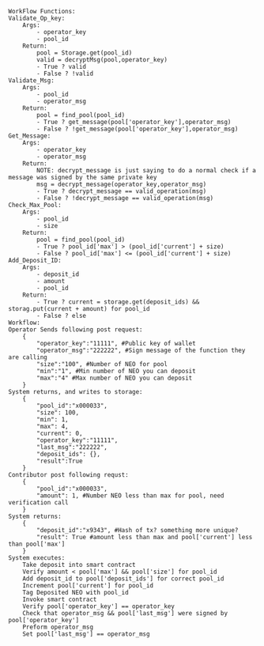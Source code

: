     WorkFlow Functions:
    Validate_Op_key:
        Args:
            - operator_key
            - pool_id
        Return:
            pool = Storage.get(pool_id)
            valid = decryptMsg(pool,operator_key)
            - True ? valid
            - False ? !valid
    Validate_Msg:
        Args:
            - pool_id
            - operator_msg
        Return:
            pool = find_pool(pool_id)
            - True ? get_message(pool['operator_key'],operator_msg)
            - False ? !get_message(pool['operator_key'],operator_msg)
    Get_Message:
        Args:
            - operator_key
            - operator_msg
        Return:
            NOTE: decrypt_message is just saying to do a normal check if a message was signed by the same private key
            msg = decrypt_message(operator_key,operator_msg)
            - True ? decrypt_message == valid_operation(msg)
            - False ? !decrypt_message == valid_operation(msg)
    Check_Max_Pool:
        Args:
            - pool_id
            - size
        Return:
            pool = find_pool(pool_id)
            - True ? pool_id['max'] > (pool_id['current'] + size)
            - False ? pool_id['max'] <= (pool_id['current'] + size)
    Add_Deposit_ID:
        Args:
            - deposit_id
            - amount
            - pool_id
        Return:
            - True ? current = storage.get(deposit_ids) && storag.put(current + amount) for pool_id 
            - False ? else
    Workflow:
    Operator Sends following post request:
        {
            "operator_key":"11111", #Public key of wallet
            "operator_msg":"222222", #Sign message of the function they are calling
            "size":"100", #Number of NEO for pool
            "min":"1", #Min number of NEO you can deposit
            "max":"4" #Max number of NEO you can deposit
        }
    System returns, and writes to storage:
        {
            "pool_id":"x000033",
            "size": 100,
            "min": 1,
            "max": 4,
            "current": 0,
            "operator_key":"11111",
            "last_msg":"222222",
            "deposit_ids": {},
            "result":True
        }
    Contributor post following requst:
        {
            "pool_id":"x000033",
            "amount": 1, #Number NEO less than max for pool, need verification call
        }
    System returns:
        {
            "deposit_id":"x9343", #Hash of tx? something more unique?
            "result": True #amount less than max and pool['current'] less than pool['max']
        }
    System executes:
        Take deposit into smart contract
        Verify amount < pool['max'] && pool['size'] for pool_id
        Add deposit_id to pool['deposit_ids'] for correct pool_id
        Increment pool['current'] for pool_id
        Tag Deposited NEO with pool_id
        Invoke smart contract
        Verify pool['operator_key'] == operator_key
        Check that operator_msg && pool['last_msg'] were signed by pool['operator_key']
        Preform operator_msg
        Set pool['last_msg'] == operator_msg
